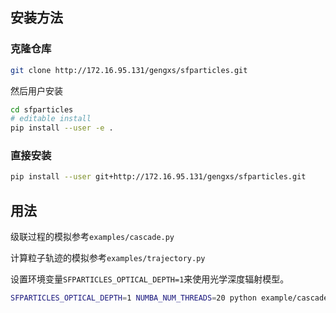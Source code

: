 ## 安装方法

### 克隆仓库
```bash
git clone http://172.16.95.131/gengxs/sfparticles.git
```

然后用户安装
```bash
cd sfparticles
# editable install
pip install --user -e .
```

### 直接安装
```bash
pip install --user git+http://172.16.95.131/gengxs/sfparticles.git
```

## 用法

级联过程的模拟参考`examples/cascade.py`

计算粒子轨迹的模拟参考`examples/trajectory.py`

设置环境变量`SFPARTICLES_OPTICAL_DEPTH=1`来使用光学深度辐射模型。
```bash
SFPARTICLES_OPTICAL_DEPTH=1 NUMBA_NUM_THREADS=20 python example/cascade.py
```
